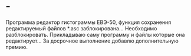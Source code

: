 # -
Программа редактор гистограммы ЕВЭ-50, функция сохранения редактируемый файлов *.asc заблокирована... Необходимо разблокировать. Прикладываю саму программу и файлы которые она редактирует... За досрочное выполнение добавлю дополнительную премию. 

